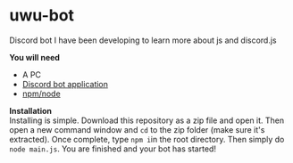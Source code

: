 # uwu-bot
Discord bot I have been developing to learn more about js and discord.js

**You will need**
- A PC
- [Discord bot application](https://discordjs.guide/preparations/setting-up-a-bot-application.html)
- [npm/node](https://nodejs.org/en/)

**Installation**\
Installing is simple. Download this repository as a zip file and open it. Then open a new command window and `cd` to the zip folder (make sure it's extracted).
Once complete, type `npm i`in the root directory. Then simply do `node main.js`. You are finished and your bot has started!
